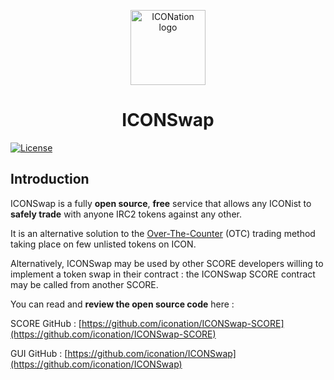 <p align="center">
  <img 
    src="https://i.imgur.com/H5lyBFn.png" 
    width="120px"
    alt="ICONation logo">
</p>

<h1 align="center">ICONSwap</h1>

 [![License](https://img.shields.io/badge/License-Apache%202.0-blue.svg)](https://opensource.org/licenses/Apache-2.0)

## Introduction

ICONSwap is a fully **open source**, **free** service that allows any ICONist to **safely trade** with anyone IRC2 tokens against any other.

It is an alternative solution to the [Over-The-Counter](https://www.investopedia.com/terms/o/otc.asp) (OTC) trading method taking place on few unlisted tokens on ICON.

Alternatively, ICONSwap may be used by other SCORE developers willing to implement a token swap in their contract : the ICONSwap SCORE contract may be called from another SCORE.

You can read and **review the open source code** here :

SCORE GitHub : [https://github.com/iconation/ICONSwap-SCORE](https://github.com/iconation/ICONSwap-SCORE)

GUI GitHub : [https://github.com/iconation/ICONSwap](https://github.com/iconation/ICONSwap) 
